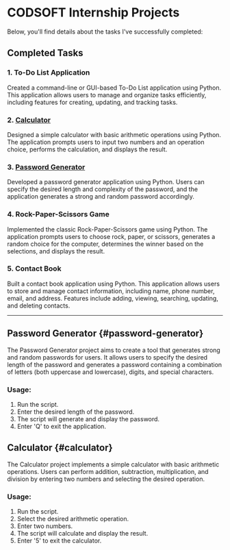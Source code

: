 # CODSOFT Internship Projects

Below, you'll find details about the tasks I've successfully completed:

## Completed Tasks

### 1. To-Do List Application
Created a command-line or GUI-based To-Do List application using Python. This application allows users to manage and organize tasks efficiently, including features for creating, updating, and tracking tasks.

### 2. [Calculator](#calculator)
Designed a simple calculator with basic arithmetic operations using Python. The application prompts users to input two numbers and an operation choice, performs the calculation, and displays the result.

### 3. [Password Generator](#password-generator)
Developed a password generator application using Python. Users can specify the desired length and complexity of the password, and the application generates a strong and random password accordingly.

### 4. Rock-Paper-Scissors Game
Implemented the classic Rock-Paper-Scissors game using Python. The application prompts users to choose rock, paper, or scissors, generates a random choice for the computer, determines the winner based on the selections, and displays the result.

### 5. Contact Book
Built a contact book application using Python. This application allows users to store and manage contact information, including name, phone number, email, and address. Features include adding, viewing, searching, updating, and deleting contacts.

****

## Password Generator {#password-generator}
The Password Generator project aims to create a tool that generates strong and random passwords for users. It allows users to specify the desired length of the password and generates a password containing a combination of letters (both uppercase and lowercase), digits, and special characters.

### Usage:
1. Run the script.
2. Enter the desired length of the password.
3. The script will generate and display the password.
4. Enter 'Q' to exit the application.

## Calculator {#calculator}
The Calculator project implements a simple calculator with basic arithmetic operations. Users can perform addition, subtraction, multiplication, and division by entering two numbers and selecting the desired operation.

### Usage:
1. Run the script.
2. Select the desired arithmetic operation.
3. Enter two numbers.
4. The script will calculate and display the result.
5. Enter '5' to exit the calculator.
